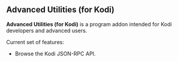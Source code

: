 ## Advanced Utilities (for Kodi) ##

**Advanced Utilities (for Kodi)** is a program addon intended for Kodi developers and
advanced users.

Current set of features:

 * Browse the Kodi JSON-RPC API.
